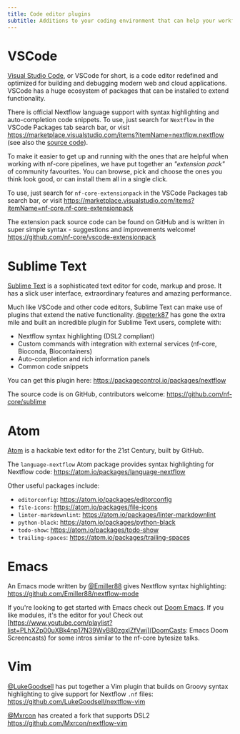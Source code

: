 ```yaml
---
title: Code editor plugins
subtitle: Additions to your coding environment that can help your workflow.
---
```


# VSCode

[Visual Studio Code](https://code.visualstudio.com/), or VSCode for short, is a code editor redefined and optimized for building and debugging modern web and cloud applications.
VSCode has a huge ecosystem of packages that can be installed to extend functionality.

There is official Nextflow language support with syntax highlighting and auto-completion code snippets.
To use, just search for `Nextflow` in the VSCode Packages tab search bar, or visit
<https://marketplace.visualstudio.com/items?itemName=nextflow.nextflow> (see also the [source code](https://github.com/nextflow-io/vscode-language-nextflow)).

To make it easier to get up and running with the ones that are helpful when working with nf-core pipelines, we have put together an _"extension pack"_ of community favourites.
You can browse, pick and choose the ones you think look good, or can install them all in a single click.

To use, just search for `nf-core-extensionpack` in the VSCode Packages tab search bar, or visit
<https://marketplace.visualstudio.com/items?itemName=nf-core.nf-core-extensionpack>

The extension pack source code can be found on GitHub and is written in super simple syntax - suggestions and improvements welcome!
<https://github.com/nf-core/vscode-extensionpack>

# Sublime Text

[Sublime Text](https://www.sublimetext.com/) is a sophisticated text editor for code, markup and prose. It has a slick user interface, extraordinary features and amazing performance.

Much like VSCode and other code editors, Sublime Text can make use of plugins that extend the native functionality.
[@peterk87](https://github.com/peterk87) has gone the extra mile and built an incredible plugin for Sublime Text users, complete with:

* Nextflow syntax highlighting (DSL2 compliant)
* Custom commands with integration with external services (nf-core, Bioconda, Biocontainers)
* Auto-completion and rich information panels
* Common code snippets

You can get this plugin here: <https://packagecontrol.io/packages/nextflow>

The source code is on GitHub, contributors welcome:
<https://github.com/nf-core/sublime>

# Atom

[Atom](https://atom.io/) is a hackable text editor for the 21st Century, built by GitHub.

The `language-nextflow` Atom package provides syntax highlighting for Nextflow code:
<https://atom.io/packages/language-nextflow>

Other useful packages include:

* `editorconfig`: <https://atom.io/packages/editorconfig>
* `file-icons`: <https://atom.io/packages/file-icons>
* `linter-markdownlint`: <https://atom.io/packages/linter-markdownlint>
* `python-black`: <https://atom.io/packages/python-black>
* `todo-show`: <https://atom.io/packages/todo-show>
* `trailing-spaces`: <https://atom.io/packages/trailing-spaces>

# Emacs

An Emacs mode written by [@Emiller88](https://github.com/Emiller88) gives Nextflow syntax highlighting:
<https://github.com/Emiller88/nextflow-mode>

If you're looking to get started with Emacs check out [Doom Emacs](https://github.com/hlissner/doom-emacs). If you like modules, it's the editor for you! Check out [https://www.youtube.com/playlist?list=PLhXZp00uXBk4np17N39WvB80zgxlZfVwj](DoomCasts: Emacs Doom Screencasts) for some intros similar to the nf-core bytesize talks.

# Vim

[@LukeGoodsell](https://github.com/LukeGoodsell) has put together a Vim plugin that builds on Groovy syntax highlighting to give support for Nextflow `.nf` files: <https://github.com/LukeGoodsell/nextflow-vim>

[@Mxrcon](https://github.com/Mxrcon) has created a fork that supports DSL2 <https://github.com/Mxrcon/nextflow-vim>